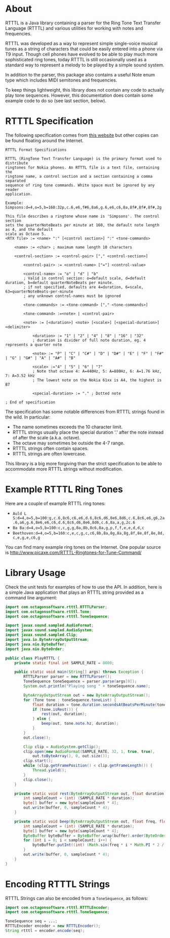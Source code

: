 # About
RTTTL is a Java library containing a parser for the Ring Tone Text Transfer
Language (RTTTL) and various utilities for working with notes and frequencies.

RTTTL was developed as a way to represent simple single-voice musical tunes as
a string of characters that could be easily entered into a phone via T9 input.
Though cell phones have evolved to be able to play much more sophisticated
ring tones, today RTTTL is still occasionally used as a standard way to
represent a melody to be played by a simple sound system.

In addition to the parser, this package also contains a useful Note enum type
which includes MIDI semitones and frequencies.

To keep things lightweight, this library does not contain any code to actually
play tone sequences. However, this documentation does contain some example
code to do so (see last section, below).

# RTTTL Specification
The following specification comes from [this website](http://www.panuworld.net/nuukiaworld/download/nokix/rtttl.htm)
but other copies can be found floating around the Internet.

```
RTTTL Format Specifications

RTTTL (RingTone Text Transfer Language) is the primary format used to distribute 
ringtones for Nokia phones. An RTTTL file is a text file, containing the 
ringtone name, a control section and a section containing a comma separated 
sequence of ring tone commands. White space must be ignored by any reader 
application. 

Example: 
Simpsons:d=4,o=5,b=160:32p,c.6,e6,f#6,8a6,g.6,e6,c6,8a,8f#,8f#,8f#,2g

This file describes a ringtone whose name is 'Simpsons'. The control section 
sets the quarterNoteBeats per minute at 160, the default note length as 4, and the default 
scale as Octave 5. 
<RTX file> := <name> ":" [<control section>] ":" <tone-commands>

	<name> := <char> ; maximum name length 10 characters

	<control-section> := <control-pair> ["," <control-section>]

		<control-pair> := <control-name> ["="] <control-value>

		<control-name> := "o" | "d" | "b"
		; Valid in control section: o=default scale, d=default duration, b=default quarterNoteBeats per minute. 
		; if not specified, defaults are 4=duration, 6=scale, 63=quarterNoteBeats-per-minute
		; any unknown control-names must be ignored

		<tone-commands> := <tone-command> ["," <tone-commands>]

		<tone-command> :=<note> | <control-pair>

		<note> := [<duration>] <note> [<scale>] [<special-duration>] <delimiter>

			<duration> := "1" | "2" | "4" | "8" | "16" | "32" 
			; duration is divider of full note duration, eg. 4 represents a quarter note

			<note> := "P" | "C" | "C#" | "D" | "D#" | "E" | "F" | "F#" | "G" | "G#" | "A" | "A#" | "B" 

			<scale> :="4" | "5" | "6" | "7"
			; Note that octave 4: A=440Hz, 5: A=880Hz, 6: A=1.76 kHz, 7: A=3.52 kHz
			; The lowest note on the Nokia 61xx is A4, the highest is B7

			<special-duration> := "." ; Dotted note

; End of specification
```

The specification has some notable differences from RTTTL strings found in the
wild. In particular:

* The name sometimes exceeds the 10 character limit.
* RTTTL strings usually place the special duration '.' after the note instead
  of after the scale (a.k.a. octave).
* The octave may sometimes be outside the 4-7 range.
* RTTTL strings often contain spaces.
* RTTTL strings are often lowercase.

This library is a big more forgiving than the strict specification to be able
to accommodate more RTTTL strings without modification.

# Example RTTTL Ring Tones
Here are a couple of example RTTTL ring tones:

* `Auld L S:d=4,o=5,b=100:g,c.6,8c6,c6,e6,d.6,8c6,d6,8e6,8d6,c.6,8c6,e6,g6,2a.6,a6,g.6,8e6,e6,c6,d.6,8c6,d6,8e6,8d6,c.6,8a,a,g,2c.6`
* `Ba Ba:d=4,o=5,b=100:c,c,g,g,8a,8b,8c6,8a,g,p,f,f,e,e,d,d,c`
* `Beethoven:d=4,o=5,b=160:c,e,c,g,c,c6,8b,8a,8g,8a,8g,8f,8e,8f,8e,8d,c,e,g,e,c6,g`

You can find many example ring tones on the Internet. One popular source is
http://www.picaxe.com/RTTTL-Ringtones-for-Tune-Command/

# Library Usage
Check the unit tests for examples of how to use the API. In addition, here is
a simple Java application that plays an RTTTL string provided as a command line
argument:

```java
import com.octagonsoftware.rtttl.RTTTLParser;
import com.octagonsoftware.rtttl.Tone;
import com.octagonsoftware.rtttl.ToneSequence;

import javax.sound.sampled.AudioFormat;
import javax.sound.sampled.AudioSystem;
import javax.sound.sampled.Clip;
import java.io.ByteArrayOutputStream;
import java.nio.ByteBuffer;
import java.nio.ByteOrder;

public class PlayRTTTL {
    private static final int SAMPLE_RATE = 8000;

    public static void main(String[] args) throws Exception {
        RTTTLParser parser = new RTTTLParser();
        ToneSequence toneSequence = parser.parse(args[0]);
        System.out.println("Playing song " + toneSequence.name);

        ByteArrayOutputStream out = new ByteArrayOutputStream();
        for (Tone tone : toneSequence.toneList) {
            float duration = tone.duration.secondsAtBeatsPerMinute(toneSequence.beatsPerMinute);
            if (tone.isRest()) {
                rest(out, duration);
            } else {
                beep(out, tone.note.hz, duration);
            }
        }
        out.close();

        Clip clip = AudioSystem.getClip();
        clip.open(new AudioFormat(SAMPLE_RATE, 32, 1, true, true),
            out.toByteArray(), 0, out.size());
        clip.start();
        while (clip.getFramePosition() < clip.getFrameLength()) {
            Thread.yield();
        }
        clip.close();
    }

    private static void rest(ByteArrayOutputStream out, float duration) {
        int sampleCount = (int) (SAMPLE_RATE * duration);
        byte[] buffer = new byte[sampleCount * 4];
        out.write(buffer, 0, sampleCount * 4);
    }

    private static void beep(ByteArrayOutputStream out, float freq, float duration) {
        int sampleCount = (int) (SAMPLE_RATE * duration);
        byte[] buffer = new byte[sampleCount * 4];
        ByteBuffer byteBuffer = ByteBuffer.wrap(buffer).order(ByteOrder.BIG_ENDIAN);
        for (int i = 0; i < sampleCount; i++) {
            byteBuffer.putInt((int) (Math.sin(freq * i * Math.PI * 2 / SAMPLE_RATE) * Integer.MAX_VALUE));
        }
        out.write(buffer, 0, sampleCount * 4);
    }
}
```

# Encoding RTTTL Strings
RTTTL Strings can also be encoded from a `ToneSequence`, as follows:

```java
import com.octagonsoftware.rtttl.RTTTLEncoder;
import com.octagonsoftware.rtttl.ToneSequence;

ToneSequence seq = ...;
RTTTLEncoder encoder = new RTTTLEncoder();
String rtttl = encoder.encode(seq);
```
